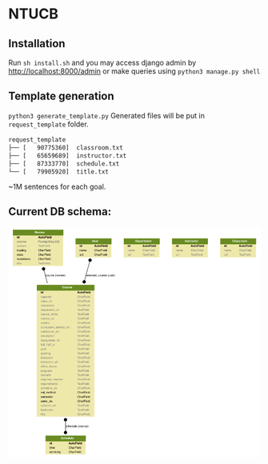 # NTUCB

## Installation
Run ``sh install.sh`` and you may access django admin by [http://localhost:8000/admin](http://localhost:8000/admin) or make queries using ``python3 manage.py shell``

## Template generation
``python3 generate_template.py``
Generated files will be put in ``request_template`` folder.

```
request_template
├── [   90775360]  classroom.txt
├── [   65659689]  instructor.txt
├── [   87333770]  schedule.txt
└── [   79905920]  title.txt
```
~1M sentences for each goal.

## Current DB schema:
![](db_schema.png)
